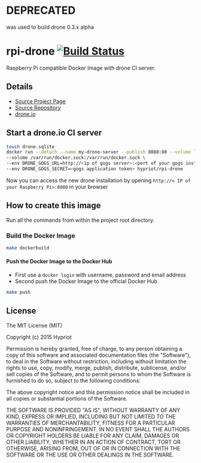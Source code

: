 # DEPRECATED

was used to build drone 0.3.x alpha

# rpi-drone [![Build Status](http://armbuilder2.hypriot.com/api/badge/github.com/hypriot/rpi-drone/status.svg?branch=master)](http://armbuilder.hypriot.com/github.com/hypriot/rpi-drone)

Raspberry Pi compatible Docker Image with drone CI server.

## Details
- [Source Project Page](https://github.com/hypriot)
- [Source Repository](https://github.com/hypriot/rpi-drone)
- [drone.io](https://github.com/drone/drone)

## Start a drone.io CI server
```bash
touch drone.sqlite
docker run --detach --name my-drone-server --publish 8080:80 --volume `pwd`/drone.sqlite:/drone.sqlite \
--volume /var/run/docker.sock:/var/run/docker.sock \
--env DRONE_GOGS_URL=http://<ip of gogs server>:<port of your gogs installation> \
--env DRONE_GOGS_SECRET=<gogs application token> hypriot/rpi-drone
```
Now you can access the new drone installation by opening `http://< IP of your Raspberry Pi>:8080` in your browser

## How to create this image

Run all the commands from within the project root directory.

### Build the Docker Image
```bash
make dockerbuild
```

#### Push the Docker Image to the Docker Hub
* First use a `docker login` with username, password and email address
* Second push the Docker Image to the official Docker Hub

```bash
make push
```

## License

The MIT License (MIT)

Copyright (c) 2015 Hypriot

Permission is hereby granted, free of charge, to any person obtaining a copy
of this software and associated documentation files (the "Software"), to deal
in the Software without restriction, including without limitation the rights
to use, copy, modify, merge, publish, distribute, sublicense, and/or sell
copies of the Software, and to permit persons to whom the Software is
furnished to do so, subject to the following conditions:

The above copyright notice and this permission notice shall be included in all
copies or substantial portions of the Software.

THE SOFTWARE IS PROVIDED "AS IS", WITHOUT WARRANTY OF ANY KIND, EXPRESS OR
IMPLIED, INCLUDING BUT NOT LIMITED TO THE WARRANTIES OF MERCHANTABILITY,
FITNESS FOR A PARTICULAR PURPOSE AND NONINFRINGEMENT. IN NO EVENT SHALL THE
AUTHORS OR COPYRIGHT HOLDERS BE LIABLE FOR ANY CLAIM, DAMAGES OR OTHER
LIABILITY, WHETHER IN AN ACTION OF CONTRACT, TORT OR OTHERWISE, ARISING FROM,
OUT OF OR IN CONNECTION WITH THE SOFTWARE OR THE USE OR OTHER DEALINGS IN THE
SOFTWARE.
